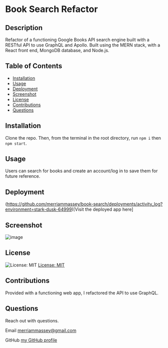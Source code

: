 # Book Search Refactor

## Description

Refactor of a functioning Google Books API search engine built with a RESTful API to use GraphQL and Apollo. Built using the MERN stack, with a React front end, MongoDB database, and Node.js.

## Table of Contents

- [Installation](#installation)
- [Usage](#usage)
- [Deployment](#deployment)
- [Screenshot](#screenshot)
- [License](#license)
- [Contributions](#contributions)
- [Questions](#questions)

## Installation

Clone the repo. Then, from the terminal in the root directory, run `npm i` then `npm start`.

## Usage

Users can search for books and create an account/log in to save them for future reference.

## Deployment

(https://github.com/merriammassey/book-search/deployments/activity_log?environment=stark-dusk-64999)[Visit the deployed app here]

## Screenshot

![image](https://user-images.githubusercontent.com/77468612/125112283-d0a59f80-e09b-11eb-8308-f5628806beab.png)

## License

![License: MIT](https://img.shields.io/badge/License-MIT-yellow.svg)
[License: MIT](https://opensource.org/licenses/MIT)

## Contributions

Provided with a functioning web app, I refactored the API to use GraphQL.

## Questions

Reach out with questions.

Email merriammassey@gmail.com

GitHub [my GitHub profile](https://github.com/merriammassey)
